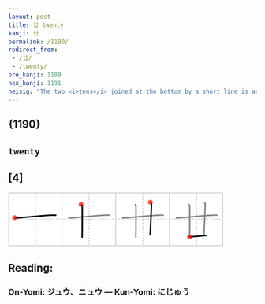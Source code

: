 ```yaml
---
layout: post
title: 廿 twenty
kanji: 廿
permalink: /1190/
redirect_from:
 - /廿/
 - /twenty/
pre_kanji: 1189
nex_kanji: 1191
heisig: "The two <i>tens</i> joined at the bottom by a short line is actually the old character for <b>twenty</b>, which we might as well learn since we need its primitive form. It is written the same as <i>salad</i>, except for the shorter final stroke."
---
```


## {1190}

## `twenty`

## [4]

<div class="stroke"><img src="../images/E5BBBF.png" /></div>

## Reading:

### On-Yomi: ジュウ、ニュウ &mdash; Kun-Yomi: にじゅう
